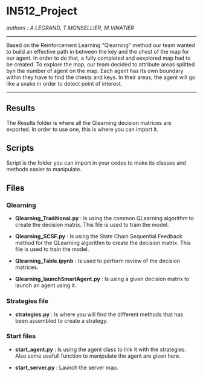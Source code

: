 # IN512_Project

*authors : A.LEGRAND, T.MONSELLIER, M.VINATIER*

---

Based on the Reinforcement Learning "Qlearning" method our team wanted to build an effective path in between the key and the chest of the map for our agent. In order to do that, a fully completed and eexplored map had to be created. To explore the map, our team decided to attribute areas splitted byn the number of agent on the map. Each agent has its own boundary within they have to find the chests and keys. In their areas, the agent will go like a snake in order to detect point of interest.

---

## Results

The Results folder is where all the Qlearning decision matrices are exported. In order to use one, this is where you can import it.

## Scripts

Script is the folder you can import in your codes to make its classes and methods easier to manipulate.

## Files

### Qlearning

- **Qlearning_Traditional.py** : Is using the common QLearning algorithm to create the decision matrix. This file is used to train the model.

- **Qlearning_SCSF.py** : Is using the State Chain Sequential Feedback method for the QLearning algorithm to create the decision matrix. This file is used to train the model.

- **Qlearning_Table.ipynb** : Is used to perform review of the decision matrices.

- **Qlearning_launchSmartAgent.py** : Is using a given decision matrix to launch an agent using it.

### Strategies file

- **strategies.py** : Is where you will find the different methods that has been assembled to create a strategy.

### Start files

- **start_agent.py** : Is using the agent class to link it with the strategies. Also some usefull function to manipulate the agent are given here.

- **start_server.py** : Launch the server map.